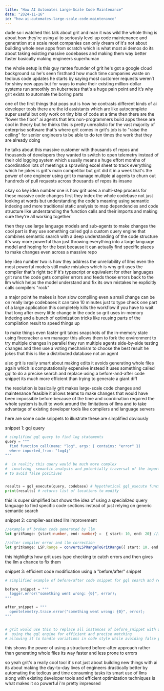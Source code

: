 ```yaml
---
title: "How AI Automates Large-Scale Code Maintenance"
date: "2024-11-16"
id: "how-ai-automates-large-scale-code-maintenance"
---
```


dude so i watched this talk about grit and man it was wild  the whole thing is about how they're using ai to seriously level up code maintenance and generation at a scale most companies can only dream of it's not about building whole new apps from scratch which is what most ai demos do its about taking existing massive codebases and making them way better faster basically making engineers superhuman

the whole setup is this guy  rantee founder of grit  he's got a google cloud background so he's seen firsthand how much time companies waste on tedious code updates he starts by saying most customer requests weren’t for shiny new apps but for ways to make their existing million-dollar systems run smoothly on kubernetes that's a huge pain point and it’s why grit exists to automate the boring parts

one of the first things that pops out is how he contrasts different kinds of ai developer tools there are the id assistants which are like autocomplete super useful but only work on tiny bits of code at a time then there are the "lower the floor" ai agents that lets non-programmers build apps these are cool in theory but he thinks this is pretty unrealistic for the vast majority of enterprise software that's where grit comes in grit's job is to "raise the ceiling" for senior engineers to be able to do ten times the work that they are already doing

he talks about this massive customer with thousands of repos and thousands of developers they wanted to switch to open telemetry instead of their old logging system which usually means a huge effort months of coordination  lots of meetings a sprawling excel sheet to track everything which he jokes is grit's main competitor  but grit did it in a week that's the power of one engineer using grit to manage multiple ai agents to churn out hundreds of pull requests across thousands of repos its insane

okay so key idea number one is how grit uses a multi-step process for these massive code changes  first they index the whole codebase  not just looking at words but understanding the code's meaning using semantic indexing and more traditional static analysis to map dependencies and code structure like understanding the function calls and their imports and making sure they're all working together

then they use large language models and sub-agents to make changes  the cool part is they use something called gql a custom query engine that combines semantic search with a deep understanding of the code structure it's way more powerful than just throwing everything into a large language model and hoping for the best because it can actually find specific places to make changes even across a massive repo

key idea number two is how they address the unreliability of llms  even the most powerful models still make mistakes which is why grit uses the compiler  that's right  tsc if it's typescript  or equivalent for other languages grit runs the code gets compiler errors and feeds those errors back to the llm which helps the model understand and fix its own mistakes he explicitly calls compilers "rock"

a major point he makes is how slow compiling even a small change can be on really large codebases  it can take 10 minutes just to type check one part of a large application  this completely kills the workflow if you have to wait that long after every little change in the code so grit uses in-memory indexing and a bunch of optimization tricks like reusing parts of the compilation result to speed things up

to make things even faster grit takes snapshots of the in-memory state using firecracker a vm manager  this allows them to fork the environment to try multiple changes in parallel  they run multiple agents side-by-side testing changes and then use a voting mechanism to choose the best result he jokes that this is like a distributed database not an agent

also grit is really smart about making edits it avoids generating whole files again which is computationally expensive  instead it uses something called gql to do a precise search and replace using a before-and-after code snippet its much more efficient than trying to generate a giant diff

the resolution is basically grit makes large-scale code changes and maintenance feasible  it allows teams to make changes that would have been impossible before because of the time and coordination required  the whole system is built to work around the limitations of llms and to take advantage of existing developer tools like compilers and language servers

here are some code snippets to illustrate  these are simplified obviously

snippet 1: gql query

```python
# simplified gql query to find log statements
query = """
  find function_call(name: "log", args: { contains: "error" })
  where imported_from: "log4j"
"""

#  in reality this query would be much more complex
#  involving  semantic analysis and potentially traversal of the import graph
# to avoid false positives


results = gql_execute(query, codebase) # hypothetical gql_execute function
print(results) # returns list of locations to modify
```

this is super simplified but shows the idea of using a specialized query language to find specific code sections instead of just relying on generic semantic search

snippet 2: compiler-assisted llm improvement

```typescript
//example of broken code generated by llm
let gritRange: {start:number, end: number} =  { start: 10, end: 20} //incorrect type

//after compiler error and llm correction
let gritRange: LSP.Range = convertLSPRangeToGritRange({ start: 10, end: 20}); //correct type with additional context
```

this highlights how grit uses type checking to catch errors and then gives the llm a chance to fix them


snippet 3:  efficient code modification using a "before/after" snippet

```python
# simplified example of before/after code snippet for gql search and replace

before_snippet = """
  logger.error("something went wrong: {0}", error);
"""

after_snippet = """
  opentelemetry.trace.error("something went wrong: {0}", error);
"""


# grit would use this to replace all instances of before_snippet with after_snippet
#  using the gql engine for efficient and precise matching
# allowing it to handle variations in code style while avoiding false positives

```

this shows the power of using a structured before-after approach rather than generating whole files its way faster and less prone to errors

so yeah grit's a really cool tool it's not just about building new things with ai its about making the day-to-day lives of engineers drastically better by automating the tedious and time consuming tasks  its smart use of llms along with existing developer tools and efficient optimization techniques  is what makes it so powerful  i'm pretty impressed
